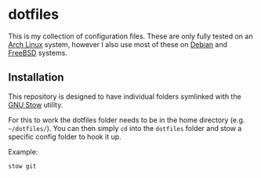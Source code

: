 # dotfiles

This is my collection of configuration files. These are only fully tested on an [Arch Linux](https://www.archlinux.org/) system, however I also use most of these on [Debian](https://www.debian.org/) and [FreeBSD](https://www.freebsd.org/) systems.

## Installation

This repository is designed to have individual folders symlinked with the [GNU Stow](https://www.gnu.org/software/stow/) utility.

For this to work the dotfiles folder needs to be in the home directory (e.g. `~/dotfiles/`). You can then simply `cd` into the `dotfiles` folder and stow a specific config folder to hook it up.

Example:

`stow git`
